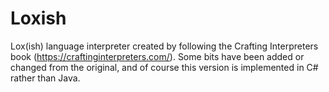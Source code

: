 # Loxish
Lox(ish) language interpreter created by following the Crafting Interpreters book (https://craftinginterpreters.com/). Some bits have been added or changed from the original, and of course this version is implemented in C# rather than Java.
